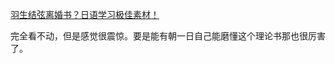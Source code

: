 [羽生结弦离婚书？日语学习极佳素材！](https://www.bilibili.com/video/BV1Ba4y1Z7XP/?share_source=copy_web&vd_source=471ec534b3dc839cdb2f7d8582edc234)


完全看不动，但是感觉很震惊。要是能有朝一日自己能磨懂这个理论书那也很厉害了。